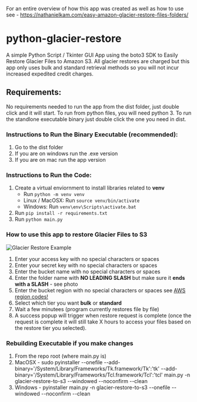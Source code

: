 For an entire overview of how this app was created as well as how to use see - https://nathanielkam.com/easy-amazon-glacier-restore-files-folders/

# python-glacier-restore
A simple Python Script / Tkinter GUI App using the boto3 SDK to Easily Restore Glacier Files to Amazon S3. All glacier restores are charged but this app only uses bulk and standard retrieval methods so you will not incur increased expedited credit charges. 

## Requirements:
No requirements needed to run the app from the dist folder, just double click and it will start. To run from python files, you will need python 3. To run the standlone executable binary just double click the one you need in dist. 

### Instructions to Run the Binary Executable (recommended):
1. Go to the dist folder
2. If you are on windows run the .exe version
3. If you are on mac run the app version

### Instructions to Run the Code:

1. Create a virtual enviornment to install libraries related to **venv**
    - Run `python -m venv venv`
    - Linux / MacOSX: Run `source venv/bin/activate`
    - Windows: Run `venv\env\Scripts\activate.bat`
2. Run `pip install -r requirements.txt`
3. Run `python main.py` 

### How to use this app to restore Glacier Files to S3
![Glacier Restore Example](https://nathanielkam.com/wp-content/uploads/2020/08/Example.png)
1. Enter your access key with no special characters or spaces
2. Enter your secret key with no special characters or spaces
3. Enter the bucket name with no special characters or spaces
4. Enter the folder name with **NO LEADING SLASH** but make sure it **ends with a SLASH** - see photo 
5. Enter the bucket region with no special characters or spaces see [AWS region codes!](https://docs.aws.amazon.com/general/latest/gr/rande.html)
6. Select which tier you want **bulk** or **standard** 
7. Wait a few minutees (program currently restores file by file) 
8. A success popup will trigger when restore request is complete (once the request is complete it will still take X hours to access your files based on the restore tier you selected). 

### Rebuilding Executable if you make changes
1. From the repo root (where main.py is)
2. MacOSX - sudo pyinstaller --onefile --add-binary='/System/Library/Frameworks/Tk.framework/Tk':'tk' --add-binary='/System/Library/Frameworks/Tcl.framework/Tcl':'tcl' main.py -n glacier-restore-to-s3 --windowed --noconfirm --clean
3. Windows - pyinstaller main.py -n glacier-restore-to-s3 --onefile --windowed --noconfirm --clean
